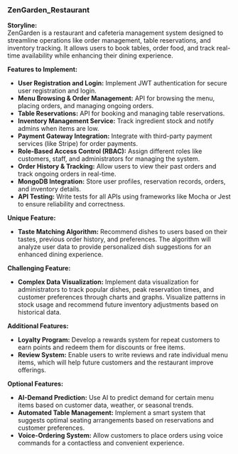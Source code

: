 ### **ZenGarden_Restaurant**

**Storyline:**  
ZenGarden is a restaurant and cafeteria management system designed to streamline operations like order management, table reservations, and inventory tracking. It allows users to book tables, order food, and track real-time availability while enhancing their dining experience.

**Features to Implement:**

- **User Registration and Login:** Implement JWT authentication for secure user registration and login.
- **Menu Browsing & Order Management:** API for browsing the menu, placing orders, and managing ongoing orders.
- **Table Reservations:** API for booking and managing table reservations.
- **Inventory Management Service:** Track ingredient stock and notify admins when items are low.
- **Payment Gateway Integration:** Integrate with third-party payment services (like Stripe) for order payments.
- **Role-Based Access Control (RBAC):** Assign different roles like customers, staff, and administrators for managing the system.
- **Order History & Tracking:** Allow users to view their past orders and track ongoing orders in real-time.
- **MongoDB Integration:** Store user profiles, reservation records, orders, and inventory details.
- **API Testing:** Write tests for all APIs using frameworks like Mocha or Jest to ensure reliability and correctness.

**Unique Feature:**

- **Taste Matching Algorithm:** Recommend dishes to users based on their tastes, previous order history, and preferences. The algorithm will analyze user data to provide personalized dish suggestions for an enhanced dining experience.

**Challenging Feature:**

- **Complex Data Visualization:** Implement data visualization for administrators to track popular dishes, peak reservation times, and customer preferences through charts and graphs. Visualize patterns in stock usage and recommend future inventory adjustments based on historical data.

**Additional Features:**

- **Loyalty Program:** Develop a rewards system for repeat customers to earn points and redeem them for discounts or free items.
- **Review System:** Enable users to write reviews and rate individual menu items, which will help future customers and the restaurant improve offerings.

**Optional Features:**

- **AI-Demand Prediction:** Use AI to predict demand for certain menu items based on customer data, weather, or seasonal trends.
- **Automated Table Management:** Implement a smart system that suggests optimal seating arrangements based on reservations and customer preferences.
- **Voice-Ordering System:** Allow customers to place orders using voice commands for a contactless and convenient experience.
